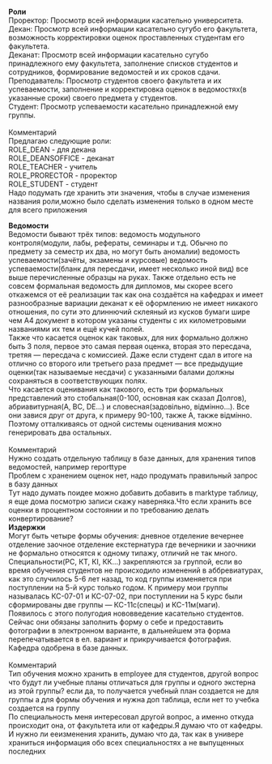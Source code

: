 **Роли**<br />
Проректор:
Просмотр всей информации касательно университета.<br />
Декан:
Просмотр всей информации касательно сугубо его факультета, возможность корректировки оценок проставленных студентам его факультета.<br />
Деканат:
Просмотр всей информации касательно сугубо принадлежного ему факультета, заполнение списков студентов и сотрудников, формирование ведомостей и их сроков сдачи.<br />
Преподаватель:
Просмотр студентов своего факультета и их успеваемости, заполнение и корректировка оценок в ведомостях(в указанные сроки) своего предмета у студентов.<br />
Студент:
Просмотр успеваемости касательно принадлежной ему группы.<br />
<br />
Комментарий<br />
Предлагаю следующие роли:<br />
ROLE\_DEAN - для декана <br />
ROLE\_DEANSOFFICE - деканат<br />
ROLE\_TEACHER - учитель<br />
ROLE\_PRORECTOR - проректор<br />
ROLE\_STUDENT - студент<br />
Надо подумать где хранить эти значения, чтобы в случае изменения названия роли,можно было сделать изменения только в одном месте для всего приложения<br />

**Ведомости**<br />
Ведомости бывают трёх типов:
ведомость модульного контроля(модули,  лабы, рефераты, семинары и т.д. Обычно по предмету за семестр их два, но могут быть аномалии)
ведомость успеваемости(зачёты, экзамены и курсовые)
ведомость успеваемости(бланк для пересдачи, имеет несколько иной вид)
все выше перечисленные образцы на руках. Также отдельно есть не совсем формальная ведомость для дипломов, мы скорее всего откажемся от её реализации так как она создаётся на кафедрах и имеет разнообразные вариации деканат к её оформлению не имеет никакого отношения, по сути это длиннючий склеяный из кусков бумаги шире чем А4 документ в котором указаны студенты с их километровыми названиями их тем и ещё кучей полей.<br />
Также что касается оценок как таковых, для них формально должно быть 3 поля, первое это самая первая оценка, вторая это пересдача, третяя — пересдача с комиссией. Даже если студент сдал в итоге на отлично со второго или третьего раза предмет — все предыдущие оценки(так называемые несдачи) с указанными балами должны сохраняться в соответствующих полях.<br />
Что касается оценивания как такового, есть три формальных представлений это стобальная(0-100, основная как сказал Долгов), абриавитурная(A, BC, DE...) и словесная(задовiльно, вiдмiнно...). Все они завися друг от друга, к примеру 90-100, также A, также вiдмiнно. Поэтому отталкиваясь от одной системы оценивания можно генерировать два остальных.<br />
<br />
Комментарий<br />
Нужно создать отдельную таблицу в базе данных, для хранения типов ведомостей, например reporttype<br />
Проблем с хранением оценок нет, надо продумать правильный запрос в базу данных<br />
Тут надо думать поидее можно добавить добавить в marktype таблицу, я еще дома посмотрю записи скажу наверняка.Что если хранить все оценки в процентном состоянии и по требованию делать конвертирование?<br />
**Издержки**<br />
Могут быть четыре формы обучения:
дневное отделение
вечернее отделение
заочное отделение
екстернатура
где вечерники и заочники не формально относятся к одному типажу, отличий не так много.<br />
Специальности(РС, КТ, КI, КК...) закрепляются за группой, если во время обучения студентов не происходило изменений в аббревиатурах, как это случилось 5-6 лет назад, то код группы изменяется при поступлении на 5-й курс только годом. К примеру мои группы называлась КС-07-01 и КС-07-02, при поступлении на 5 курс были сформированы две группы — КС-11с(спецы) и КС-11м(маги).<br />
Появилось с этого полугодия нововведение касательно студентов. Сейчас они обязаны заполнить форму о себе и предоставить фотографии в электронном варианте, в дальнейшем эта форма перепечатывается в ел. вариант и прикручивается фотография.<br />
Кафедра одобрена в базе данных.<br />
<br />
Комментарий<br />
Тип обучения можно хранить в employee для студентов, другой вопрос что будут ли учебные планы отличаться для группы и одного экстерна из этой группы? если да, то получается учебный план создается не для группы а для формы обучения и нужна доп таблица, если нет то учебка создается на группу<br />
По специальность меня интересовал другой вопрос, а именно откуда происходит она, от факультета или от кафедры.Я думаю что от кафедры. И нужно ли ееизменения хранить, думаю что да, так как в универе храниться информация обо всех специальностях а не выпущенных последних<br />